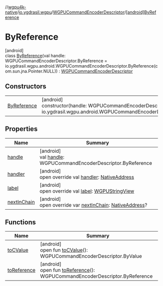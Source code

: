 //[wgpu4k-native](../../../../index.md)/[io.ygdrasil.wgpu](../../index.md)/[WGPUCommandEncoderDescriptor](../index.md)/[[android]ByReference](index.md)

# ByReference

[android]\
class [ByReference](index.md)(val handle: WGPUCommandEncoderDescriptor.ByReference = io.ygdrasil.wgpu.android.WGPUCommandEncoderDescriptor.ByReference(com.sun.jna.Pointer.NULL)) : [WGPUCommandEncoderDescriptor](../index.md)

## Constructors

| | |
|---|---|
| [ByReference](-by-reference.md) | [android]<br>constructor(handle: WGPUCommandEncoderDescriptor.ByReference = io.ygdrasil.wgpu.android.WGPUCommandEncoderDescriptor.ByReference(com.sun.jna.Pointer.NULL)) |

## Properties

| Name | Summary |
|---|---|
| [handle](handle.md) | [android]<br>val [handle](handle.md): WGPUCommandEncoderDescriptor.ByReference |
| [handler](handler.md) | [android]<br>open override val [handler](handler.md): [NativeAddress](../../../ffi/-native-address/index.md) |
| [label](label.md) | [android]<br>open override val [label](label.md): [WGPUStringView](../../-w-g-p-u-string-view/index.md) |
| [nextInChain](next-in-chain.md) | [android]<br>open override var [nextInChain](next-in-chain.md): [NativeAddress](../../../ffi/-native-address/index.md)? |

## Functions

| Name | Summary |
|---|---|
| [toCValue](../[android]to-c-value.md) | [android]<br>open fun [toCValue](../[android]to-c-value.md)(): WGPUCommandEncoderDescriptor.ByValue |
| [toReference](../to-reference.md) | [android]<br>open fun [toReference](../to-reference.md)(): WGPUCommandEncoderDescriptor.ByReference |